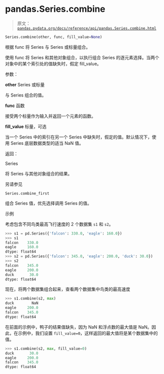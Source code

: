 # pandas.Series.combine

> 原文：[`pandas.pydata.org/docs/reference/api/pandas.Series.combine.html`](https://pandas.pydata.org/docs/reference/api/pandas.Series.combine.html)

```py
Series.combine(other, func, fill_value=None)
```

根据 func 将 Series 与 Series 或标量组合。

使用 func 将 Series 和其他对象组合，以执行组合 Series 的逐元素选择。当两个对象中的某个索引处的值缺失时，假定 fill_value。

参数：

**other** Series 或标量

与 Series 组合的值。

**func** 函数

接受两个标量作为输入并返回一个元素的函数。

**fill_value** 标量，可选

当一个 Series 中的索引在另一个 Series 中缺失时，假定的值。默认情况下，使用 Series 底层数据类型的适当 NaN 值。

返回：

Series

将 Series 与其他对象组合的结果。

另请参见

`Series.combine_first`

组合 Series 值，优先选择调用 Series 的值。

示例

考虑包含不同鸟类最高飞行速度的 2 个数据集 `s1` 和 `s2`。

```py
>>> s1 = pd.Series({'falcon': 330.0, 'eagle': 160.0})
>>> s1
falcon    330.0
eagle     160.0
dtype: float64
>>> s2 = pd.Series({'falcon': 345.0, 'eagle': 200.0, 'duck': 30.0})
>>> s2
falcon    345.0
eagle     200.0
duck       30.0
dtype: float64 
```

现在，将两个数据集组合起来，查看两个数据集中鸟类的最高速度

```py
>>> s1.combine(s2, max)
duck        NaN
eagle     200.0
falcon    345.0
dtype: float64 
```

在前面的示例中，鸭子的结果值缺失，因为 NaN 和浮点数的最大值是 NaN。因此，在示例中，我们设置 `fill_value=0`，这样返回的最大值将是某个数据集中的值。

```py
>>> s1.combine(s2, max, fill_value=0)
duck       30.0
eagle     200.0
falcon    345.0
dtype: float64 
```
